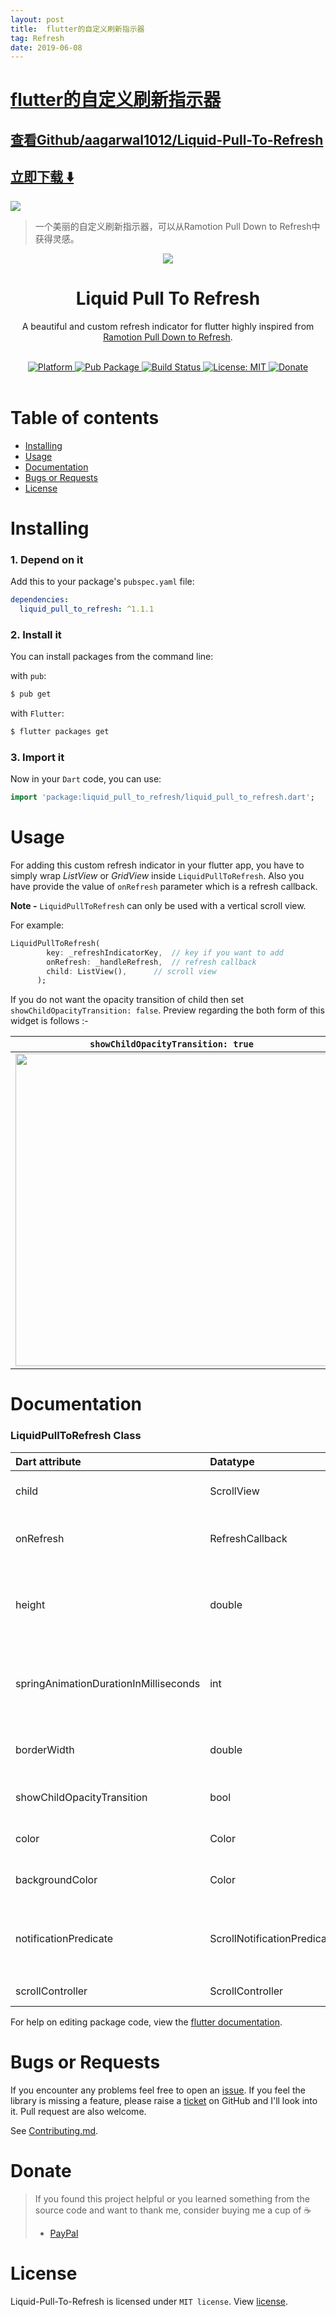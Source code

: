 ```yaml
---
layout: post
title:  flutter的自定义刷新指示器
tag: Refresh
date: 2019-06-08
---
```


# [flutter的自定义刷新指示器 ](http://github.com/aagarwal1012/Liquid-Pull-To-Refresh) 



## [查看Github/aagarwal1012/Liquid-Pull-To-Refresh](http://github.com/aagarwal1012/Liquid-Pull-To-Refresh)
## [立即下载 ️⬇️ ](https://codeload.github.com/aagarwal1012/Liquid-Pull-To-Refresh/zip/master) 


 
![](https://flutterawesome.com/content/images/2019/06/Liquid-Pull-To-Refresh.jpg)
 
>
> 一个美丽的自定义刷新指示器，可以从Ramotion Pull Down to Refresh中获得灵感。
>

 
<div align="center"><img src="https://github.com/aagarwal1012/Liquid-Pull-To-Refresh/blob/master/display/cover.png?raw=true"/></div>

# <div align="center">Liquid Pull To Refresh</div>
<div align="center"><p>A beautiful and custom refresh indicator for flutter highly inspired from <a href="https://dribbble.com/shots/1797373-Pull-Down-To-Refresh">Ramotion Pull Down to Refresh</a>.</p></div><br>

<div align="center">
	<a href="https://flutter.io">
    <img src="https://img.shields.io/badge/Platform-Flutter-yellow.svg"
      alt="Platform" />
  </a>
  	<a href="https://pub.dartlang.org/packages/liquid_pull_to_refresh">
    <img src="https://img.shields.io/pub/v/liquid_pull_to_refresh.svg"
      alt="Pub Package" />
  </a>
  	<a href="https://travis-ci.com/aagarwal1012/Liquid-Pull-To-Refresh">
    <img src="https://travis-ci.com/aagarwal1012/Liquid-Pull-To-Refresh.svg?token=pXLTRcXnVLpccbxqiWBi&branch=master"
      alt="Build Status" />
  </a>
  	<a href="https://opensource.org/licenses/MIT">
    <img src="https://img.shields.io/badge/License-MIT-red.svg"
      alt="License: MIT" />
  </a>
	
	
  </a>
  	<a href="https://www.paypal.me/aagarwal1012">
    <img src="https://img.shields.io/badge/Donate-PayPal-green.svg"
      alt="Donate" />
  </a>
</div><br>

# Table of contents

  * [Installing](#installing)
  * [Usage](#usage)
  * [Documentation](#documentation)
  * [Bugs or Requests](#bugs-or-requests)
  * [License](#license)

# Installing

### 1. Depend on it
Add this to your package's `pubspec.yaml` file:

```yaml
dependencies:
  liquid_pull_to_refresh: ^1.1.1
```

### 2. Install it

You can install packages from the command line:

with `pub`:

```css
$ pub get
```

with `Flutter`:

```css
$ flutter packages get
```

### 3. Import it

Now in your `Dart` code, you can use: 

```dart
import 'package:liquid_pull_to_refresh/liquid_pull_to_refresh.dart';
```


# Usage

For adding this custom refresh indicator in your flutter app, you have to simply wrap *ListView*  or *GridView* inside `LiquidPullToRefresh`. Also you have provide the value of `onRefresh` parameter which is a refresh callback. 

**Note -** `LiquidPullToRefresh` can only be used with a vertical scroll view.

For example:

```dart
LiquidPullToRefresh(
        key: _refreshIndicatorKey,	// key if you want to add
        onRefresh: _handleRefresh,	// refresh callback
        child: ListView(),		// scroll view
      );
```

If you do not want the opacity transition of child then set `showChildOpacityTransition: false`.  Preview regarding the both form of this widget is follows :-
<div align="center">
<table>
<thead>
<tr>
<th style="text-align:center"><code>showChildOpacityTransition: true</code></th>
<th style="text-align:center"><code>showChildOpacityTransition: false</code></th>
</tr>
</thead>
<tbody>
<tr>
<td style="text-align:center"><img src="https://github.com/aagarwal1012/Liquid-Pull-To-Refresh/blob/master/display/liquid.gif?raw=true" height = "500px"/></td>
<td style="text-align:center"><img src="https://github.com/aagarwal1012/Liquid-Pull-To-Refresh/blob/master/display/liquid_false.gif?raw=true" height = "500px"/></td>
</tr>
</tbody>
</table>
</div>

# Documentation

### LiquidPullToRefresh Class

| Dart attribute                        | Datatype                    | Description                                                  |     Default Value     |
| :------------------------------------ | :-------------------------- | :----------------------------------------------------------- | :-------------------: |
| child                                 | ScrollView                  | The widget below this widget in the tree.                    |       @required       |
| onRefresh                             | RefreshCallback             | A function that's called when the refreshing of page takes place. |       @required       |
| height                                | double                      | The distance from the child's top or bottom edge to where the box will settle after the spring effect. |         100.0         |
| springAnimationDurationInMilliseconds | int                         | Duration in milliseconds of springy effect that occurs when we leave dragging after full drag. |         1000          |
| borderWidth                           | double                      | Border width of progressing circle in Progressing Indicator. |          2.0          |
| showChildOpacityTransition            | bool                        | Whether to show child opacity transition or not.             |         true          |
| color                                 | Color                       | The progress indicator's foreground color.                   | ThemeData.accentColor |
| backgroundColor                       | Color                       | The progress indicator's background color.                   | ThemeData.canvasColor |
| notificationPredicate                 | ScrollNotificationPredicate | A check that specifies whether a `ScrollNotification` should be handled by this widget. |         null          |
| scrollController                      | ScrollController            | Controls the `ScrollView` child.                             |         null          |

For help on editing package code, view the [flutter documentation](https://flutter.io/developing-packages/).

# Bugs or Requests

If you encounter any problems feel free to open an [issue](https://github.com/aagarwal1012/Liquid-Pull-To-Refresh/issues/new?template=bug_report.md). If you feel the library is missing a feature, please raise a [ticket](https://github.com/aagarwal1012/Liquid-Pull-To-Refresh/issues/new?template=feature_request.md) on GitHub and I'll look into it. Pull request are also welcome. 

See [Contributing.md](https://github.com/aagarwal1012/Liquid-Pull-To-Refresh/blob/master/CONTRIBUTING.md).

# Donate
> If you found this project helpful or you learned something from the source code and want to thank me, consider buying me a cup of :coffee:
>
> - [PayPal](https://www.paypal.me/aagarwal1012/)

# License
Liquid-Pull-To-Refresh is licensed under `MIT license`. View [license](https://github.com/aagarwal1012/Liquid-Pull-To-Refresh/blob/master/LICENSE).

